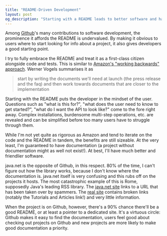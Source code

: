 ```yaml
---
title: "README-Driven Development"
layout: post
og_description: "Starting with a README leads to better software and happier users. Thanks to Github for featuring it prominently."
---
```


Among [Github](http://github.com)'s many contributions to software development, the prominence it affords the README is undervalued. By making it obvious to users where to start looking for info about a project, it also gives developers a good starting point.

I try to fully embrace the README and treat it as a first-class citizen alongside code and tests. This is similar to [Amazon's "working backwards" approach](http://www.allthingsdistributed.com/2006/11/working_backwards.html). Werner Vogels summarises it as 

> start by writing the documents we'll need at launch (the press release and the faq) and then work towards documents that are closer to the implementation

Starting with the README puts the developer in the mindset of the user. Questions such as "what is this for?", "what does the user need to know to get started?", "what do I want the API to look like?" come to the fore right away. Complex installations, burdensome multi-step operations, etc. are revealed and can be simplified before too many users have to struggle through them.

While I'm not yet quite as rigorous as Amazon and tend to iterate on the code and the README in tandem, the benefits are still sizeable. At the very least, I'm guaranteed to have documentation (a project without documentation might as well not exist!). At best, I'll have much better and friendlier software.

java.net is the opposite of Github, in this respect. 80% of the time, I can't figure out how the library works, because I don't know where the documentation is. java.net itself is very confusing and this rubs off on the projects it hosts. The most catastrophic example of this is Rome, supposedly Java's leading RSS library. The [java.net site](https://java.net/projects/rome/pages/Home) links to a URL that has been taken over by spammers. The [real site](https://rometools.jira.com/wiki/display/ROME/Home) contains broken links (notably the Tutorials and Articles link!) and very little information.

When the project is on Github, however, there's a 90% chance there'll be a good README, or at least a pointer to a dedicated site. It's a virtuous circle: Github makes it easy to find the documentation, users feel good about checking out projects on Github and new projects are more likely to make good documentation a priority.
